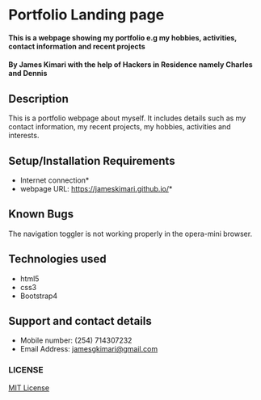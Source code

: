 # Portfolio Landing page
#### This is a webpage showing my portfolio e.g my hobbies, activities, contact information and recent projects
#### By **James Kimari with the help of Hackers in Residence namely Charles and Dennis**
## Description
This is a portfolio webpage about myself. It includes details such as my contact information, my recent projects, my hobbies, activities and interests.
## Setup/Installation Requirements
* Internet connection*
* webpage URL: https://jameskimari.github.io/*
## Known Bugs
The navigation toggler is not working properly in the opera-mini browser.
## Technologies used
* html5
* css3
* Bootstrap4
## Support and contact details
* Mobile number: (254) 714307232
* Email Address: jamesgkimari@gmail.com
### LICENSE
[MIT License](license)
